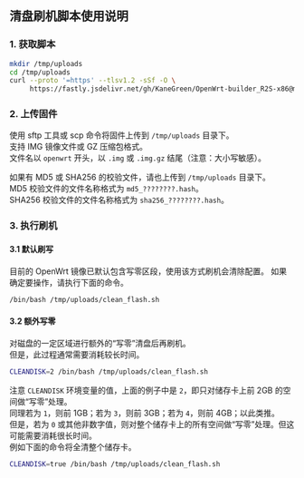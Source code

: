 ## 清盘刷机脚本使用说明
### 1. 获取脚本
```bash
mkdir /tmp/uploads
cd /tmp/uploads
curl --proto '=https' --tlsv1.2 -sSf -O \
     https://fastly.jsdelivr.net/gh/KaneGreen/OpenWrt-builder_R2S-x86@master/clean_flash.sh
```
### 2. 上传固件
使用 sftp 工具或 scp 命令将固件上传到 `/tmp/uploads` 目录下。  
支持 IMG 镜像文件或 GZ 压缩包格式。  
文件名以 `openwrt` 开头，以 `.img` 或 `.img.gz` 结尾（注意：大小写敏感）。

如果有 MD5 或 SHA256 的校验文件，请也上传到 `/tmp/uploads` 目录下。  
MD5 校验文件的文件名称格式为 `md5_????????.hash`。  
SHA256 校验文件的文件名称格式为 `sha256_????????.hash`。
### 3. 执行刷机
#### 3.1 默认刷写
目前的 OpenWrt 镜像已默认包含写零区段，使用该方式刷机会清除配置。
如果确定要操作，请执行下面的命令。
```bash
/bin/bash /tmp/uploads/clean_flash.sh
```
#### 3.2 额外写零
对磁盘的一定区域进行额外的“写零”清盘后再刷机。  
但是，此过程通常需要消耗较长时间。
```bash
CLEANDISK=2 /bin/bash /tmp/uploads/clean_flash.sh
```
注意 `CLEANDISK` 环境变量的值，上面的例子中是 `2`，即只对储存卡上前 2GB 的空间做“写零”处理。  
同理若为 `1`，则前 1GB；若为 `3`，则前 3GB；若为 `4`，则前 4GB；以此类推。  
但是，若为 `0` 或其他非数字值，则对整个储存卡上的所有空间做“写零”处理。但这可能需要消耗很长时间。  
例如下面的命令将全清整个储存卡。
```bash
CLEANDISK=true /bin/bash /tmp/uploads/clean_flash.sh
```
